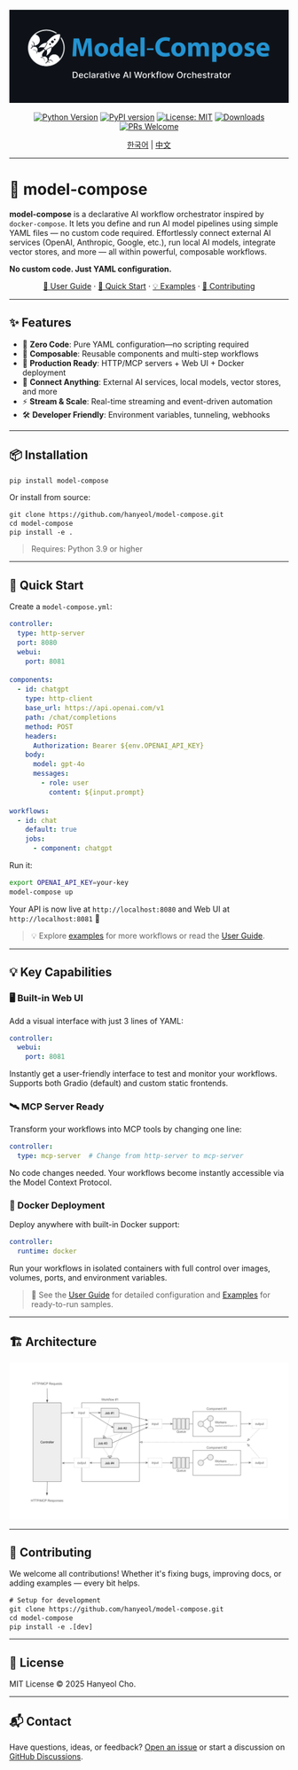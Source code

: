 <div align="center">

![model-compose - Declarative AI Workflow Orchestrator](docs/images/main-banner.png)

[![Python Version](https://img.shields.io/badge/python-3.9+-blue.svg)](https://python.org)
[![PyPI version](https://img.shields.io/pypi/v/model-compose.svg)](https://pypi.org/project/model-compose/)
[![License: MIT](https://img.shields.io/badge/License-MIT-yellow.svg)](https://opensource.org/licenses/MIT)
[![Downloads](https://pepy.tech/badge/model-compose)](https://pepy.tech/project/model-compose)
[![PRs Welcome](https://img.shields.io/badge/PRs-welcome-brightgreen.svg)](http://makeapullrequest.com)

[한국어](README.ko.md) | [中文](README.zh-cn.md)

</div>

---

# 🤖 model-compose

**model-compose** is a declarative AI workflow orchestrator inspired by `docker-compose`. It lets you define and run AI model pipelines using simple YAML files — no custom code required. Effortlessly connect external AI services (OpenAI, Anthropic, Google, etc.), run local AI models, integrate vector stores, and more — all within powerful, composable workflows.

**No custom code. Just YAML configuration.**

<div align="center">

[📖 User Guide](docs/user-guide/README.md) · [🚀 Quick Start](#-quick-start) · [💡 Examples](examples/README.md) · [🤝 Contributing](#-contributing)

</div>

---

## ✨ Features

- 🎨 **Zero Code**: Pure YAML configuration—no scripting required
- 🔄 **Composable**: Reusable components and multi-step workflows
- 🚀 **Production Ready**: HTTP/MCP servers + Web UI + Docker deployment
- 🔌 **Connect Anything**: External AI services, local models, vector stores, and more
- ⚡ **Stream & Scale**: Real-time streaming and event-driven automation
- 🛠️ **Developer Friendly**: Environment variables, tunneling, webhooks

---


## 📦 Installation

```
pip install model-compose
```

Or install from source:

```
git clone https://github.com/hanyeol/model-compose.git
cd model-compose
pip install -e .
```

> Requires: Python 3.9 or higher

---

## 🚀 Quick Start

Create a `model-compose.yml`:

```yaml
controller:
  type: http-server
  port: 8080
  webui:
    port: 8081

components:
  - id: chatgpt
    type: http-client
    base_url: https://api.openai.com/v1
    path: /chat/completions
    method: POST
    headers:
      Authorization: Bearer ${env.OPENAI_API_KEY}
    body:
      model: gpt-4o
      messages:
        - role: user
          content: ${input.prompt}

workflows:
  - id: chat
    default: true
    jobs:
      - component: chatgpt
```

Run it:

```bash
export OPENAI_API_KEY=your-key
model-compose up
```

Your API is now live at `http://localhost:8080` and Web UI at `http://localhost:8081` 🎉

> 💡 Explore [examples](examples/README.md) for more workflows or read the [User Guide](docs/user-guide/README.md).

---
## 💡 Key Capabilities

### 🖥️ Built-in Web UI
Add a visual interface with just 3 lines of YAML:
```yaml
controller:
  webui:
    port: 8081
```
Instantly get a user-friendly interface to test and monitor your workflows. Supports both Gradio (default) and custom static frontends.

### 🛰️ MCP Server Ready
Transform your workflows into MCP tools by changing one line:
```yaml
controller:
  type: mcp-server  # Change from http-server to mcp-server
```
No code changes needed. Your workflows become instantly accessible via the Model Context Protocol.

### 🐳 Docker Deployment
Deploy anywhere with built-in Docker support:
```yaml
controller:
  runtime: docker
```
Run your workflows in isolated containers with full control over images, volumes, ports, and environment variables.

> 📖 See the [User Guide](docs/user-guide/README.md) for detailed configuration and [Examples](examples/README.md) for ready-to-run samples.

---
## 🏗 Architecture

![Archtecture Diagram](docs/images/architecture-diagram.png)

---

## 🤝 Contributing
We welcome all contributions!
Whether it's fixing bugs, improving docs, or adding examples — every bit helps.

```
# Setup for development
git clone https://github.com/hanyeol/model-compose.git
cd model-compose
pip install -e .[dev]
```

---

## 📄 License
MIT License © 2025 Hanyeol Cho.

---

## 📬 Contact
Have questions, ideas, or feedback? [Open an issue](https://github.com/hanyeol/model-compose/issues) or start a discussion on [GitHub Discussions](https://github.com/hanyeol/model-compose/discussions).
